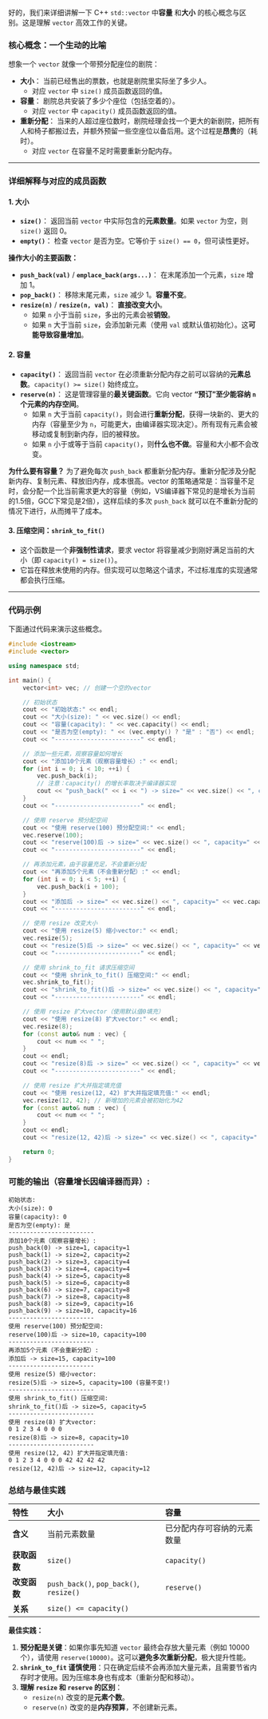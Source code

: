 好的，我们来详细讲解一下 C++ `std::vector` 中**容量** 和**大小** 的核心概念与区别。这是理解 `vector` 高效工作的关键。

### 核心概念：一个生动的比喻

想象一个 `vector` 就像一个带预分配座位的剧院：

*   **大小**： 当前已经售出的票数，也就是剧院里实际坐了多少人。
    *   对应 `vector` 中 `size()` 成员函数返回的值。
*   **容量**： 剧院总共安装了多少个座位（包括空着的）。
    *   对应 `vector` 中 `capacity()` 成员函数返回的值。
*   **重新分配**： 当来的人超过座位数时，剧院经理会找一个更大的新剧院，把所有人和椅子都搬过去，并额外预留一些空座位以备后用。这个过程是**昂贵**的（耗时）。
    *   对应 `vector` 在容量不足时需要重新分配内存。

---

### 详细解释与对应的成员函数

#### 1. 大小

*   **`size()`**： 返回当前 `vector` 中实际包含的**元素数量**。如果 `vector` 为空，则 `size()` 返回 0。
*   **`empty()`**： 检查 `vector` 是否为空。它等价于 `size() == 0`，但可读性更好。

**操作大小的主要函数：**
*   **`push_back(val)`** / **`emplace_back(args...)`**： 在末尾添加一个元素，`size` 增加 1。
*   **`pop_back()`**： 移除末尾元素，`size` 减少 1。**容量不变**。
*   **`resize(n)`** / **`resize(n, val)`**： **直接改变大小**。
    *   如果 `n` 小于当前 `size`，多出的元素会被**销毁**。
    *   如果 `n` 大于当前 `size`，会添加新元素（使用 `val` 或默认值初始化）。这**可能导致容量增加**。

#### 2. 容量

*   **`capacity()`**： 返回当前 `vector` 在必须重新分配内存之前可以容纳的**元素总数**。`capacity() >= size()` 始终成立。
*   **`reserve(n)`**： 这是管理容量的**最关键函数**。它向 vector **“预订”至少能容纳 `n` 个元素的内存空间**。
    *   如果 `n` 大于当前 `capacity()`，则会进行**重新分配**，获得一块新的、更大的内存（容量至少为 `n`，可能更大，由编译器实现决定）。所有现有元素会被移动或复制到新内存，旧的被释放。
    *   如果 `n` 小于或等于当前 `capacity()`，则**什么也不做**。容量和大小都不会改变。

**为什么要有容量？**
为了避免每次 `push_back` 都重新分配内存。重新分配涉及分配新内存、复制元素、释放旧内存，成本很高。vector 的策略通常是：当容量不足时，会分配一个比当前需求更大的容量（例如，VS编译器下常见的是增长为当前的1.5倍，GCC下常见是2倍），这样后续的多次 `push_back` 就可以在不重新分配的情况下进行，从而摊平了成本。

#### 3. 压缩空间：`shrink_to_fit()`

*   这个函数是一个**非强制性请求**，要求 vector 将容量减少到刚好满足当前的大小（即 `capacity() = size()`）。
*   它旨在释放未使用的内存。但实现可以忽略这个请求，不过标准库的实现通常都会执行压缩。

---

### 代码示例

下面通过代码来演示这些概念。

```cpp
#include <iostream>
#include <vector>

using namespace std;

int main() {
    vector<int> vec; // 创建一个空的vector

    // 初始状态
    cout << "初始状态:" << endl;
    cout << "大小(size): " << vec.size() << endl;
    cout << "容量(capacity): " << vec.capacity() << endl;
    cout << "是否为空(empty): " << (vec.empty() ? "是" : "否") << endl;
    cout << "------------------------" << endl;

    // 添加一些元素，观察容量如何增长
    cout << "添加10个元素（观察容量增长）:" << endl;
    for (int i = 0; i < 10; ++i) {
        vec.push_back(i);
        // 注意：capacity() 的增长率取决于编译器实现
        cout << "push_back(" << i << ") -> size=" << vec.size() << ", capacity=" << vec.capacity() << endl;
    }
    cout << "------------------------" << endl;

    // 使用 reserve 预分配空间
    cout << "使用 reserve(100) 预分配空间:" << endl;
    vec.reserve(100);
    cout << "reserve(100)后 -> size=" << vec.size() << ", capacity=" << vec.capacity() << endl;
    cout << "------------------------" << endl;

    // 再添加元素，由于容量充足，不会重新分配
    cout << "再添加5个元素（不会重新分配）:" << endl;
    for (int i = 0; i < 5; ++i) {
        vec.push_back(i + 100);
    }
    cout << "添加后 -> size=" << vec.size() << ", capacity=" << vec.capacity() << endl;
    cout << "------------------------" << endl;

    // 使用 resize 改变大小
    cout << "使用 resize(5) 缩小vector:" << endl;
    vec.resize(5);
    cout << "resize(5)后 -> size=" << vec.size() << ", capacity=" << vec.capacity() << " (容量不变!)" << endl;
    cout << "------------------------" << endl;

    // 使用 shrink_to_fit 请求压缩空间
    cout << "使用 shrink_to_fit() 压缩空间:" << endl;
    vec.shrink_to_fit();
    cout << "shrink_to_fit()后 -> size=" << vec.size() << ", capacity=" << vec.capacity() << endl;
    cout << "------------------------" << endl;

    // 使用 resize 扩大vector（使用默认值0填充）
    cout << "使用 resize(8) 扩大vector:" << endl;
    vec.resize(8);
    for (const auto& num : vec) {
        cout << num << " ";
    }
    cout << endl;
    cout << "resize(8)后 -> size=" << vec.size() << ", capacity=" << vec.capacity() << endl;
    cout << "------------------------" << endl;

    // 使用 resize 扩大并指定填充值
    cout << "使用 resize(12, 42) 扩大并指定填充值:" << endl;
    vec.resize(12, 42); // 新增加的元素会被初始化为42
    for (const auto& num : vec) {
        cout << num << " ";
    }
    cout << endl;
    cout << "resize(12, 42)后 -> size=" << vec.size() << ", capacity=" << vec.capacity() << endl;

    return 0;
}
```

### 可能的输出（容量增长因编译器而异）:
```
初始状态:
大小(size): 0
容量(capacity): 0
是否为空(empty): 是
------------------------
添加10个元素（观察容量增长）:
push_back(0) -> size=1, capacity=1
push_back(1) -> size=2, capacity=2
push_back(2) -> size=3, capacity=4
push_back(3) -> size=4, capacity=4
push_back(4) -> size=5, capacity=8
push_back(5) -> size=6, capacity=8
push_back(6) -> size=7, capacity=8
push_back(7) -> size=8, capacity=8
push_back(8) -> size=9, capacity=16
push_back(9) -> size=10, capacity=16
------------------------
使用 reserve(100) 预分配空间:
reserve(100)后 -> size=10, capacity=100
------------------------
再添加5个元素（不会重新分配）:
添加后 -> size=15, capacity=100
------------------------
使用 resize(5) 缩小vector:
resize(5)后 -> size=5, capacity=100 (容量不变!)
------------------------
使用 shrink_to_fit() 压缩空间:
shrink_to_fit()后 -> size=5, capacity=5
------------------------
使用 resize(8) 扩大vector:
0 1 2 3 4 0 0 0 
resize(8)后 -> size=8, capacity=10
------------------------
使用 resize(12, 42) 扩大并指定填充值:
0 1 2 3 4 0 0 0 42 42 42 42 
resize(12, 42)后 -> size=12, capacity=12
```

### 总结与最佳实践

| 特性         | 大小                                    | 容量                       |
| :----------- | :-------------------------------------- | :------------------------- |
| **含义**     | 当前元素数量                            | 已分配内存可容纳的元素数量 |
| **获取函数** | `size()`                                | `capacity()`               |
| **改变函数** | `push_back()`, `pop_back()`, `resize()` | `reserve()`                |
| **关系**     | `size() <= capacity()`                  |                            |

**最佳实践：**

1.  **预分配是关键**：如果你事先知道 `vector` 最终会存放大量元素（例如 10000 个），请使用 `reserve(10000)`。这可以**避免多次重新分配**，极大提升性能。
2.  **`shrink_to_fit` 谨慎使用**：只在确定后续不会再添加大量元素，且需要节省内存时才使用。因为压缩本身也有成本（重新分配和移动）。
3.  **理解 `resize` 和 `reserve` 的区别**：
    *   `resize(n)` 改变的是**元素个数**。
    *   `reserve(n)` 改变的是**内存预算**，不创建新元素。